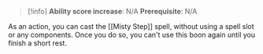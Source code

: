 >[!info]
>**Ability score increase**: N/A
>**Prerequisite**: N/A

As an action, you can cast the [[Misty Step]] spell, without using a spell slot or any components. Once you do so, you can't use this boon again until you finish a short rest.